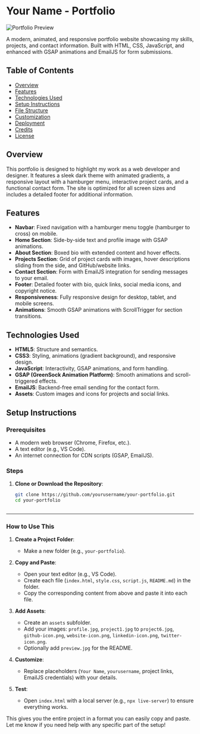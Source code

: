# Your Name - Portfolio

![Portfolio Preview](assets/preview.jpg)

A modern, animated, and responsive portfolio website showcasing my skills, projects, and contact information. Built with HTML, CSS, JavaScript, and enhanced with GSAP animations and EmailJS for form submissions.

## Table of Contents
- [Overview](#overview)
- [Features](#features)
- [Technologies Used](#technologies-used)
- [Setup Instructions](#setup-instructions)
- [File Structure](#file-structure)
- [Customization](#customization)
- [Deployment](#deployment)
- [Credits](#credits)
- [License](#license)

## Overview
This portfolio is designed to highlight my work as a web developer and designer. It features a sleek dark theme with animated gradients, a responsive layout with a hamburger menu, interactive project cards, and a functional contact form. The site is optimized for all screen sizes and includes a detailed footer for additional information.

## Features
- **Navbar**: Fixed navigation with a hamburger menu toggle (hamburger to cross) on mobile.
- **Home Section**: Side-by-side text and profile image with GSAP animations.
- **About Section**: Boxed bio with extended content and hover effects.
- **Projects Section**: Grid of project cards with images, hover descriptions sliding from the side, and GitHub/website links.
- **Contact Section**: Form with EmailJS integration for sending messages to your email.
- **Footer**: Detailed footer with bio, quick links, social media icons, and copyright notice.
- **Responsiveness**: Fully responsive design for desktop, tablet, and mobile screens.
- **Animations**: Smooth GSAP animations with ScrollTrigger for section transitions.

## Technologies Used
- **HTML5**: Structure and semantics.
- **CSS3**: Styling, animations (gradient background), and responsive design.
- **JavaScript**: Interactivity, GSAP animations, and form handling.
- **GSAP (GreenSock Animation Platform)**: Smooth animations and scroll-triggered effects.
- **EmailJS**: Backend-free email sending for the contact form.
- **Assets**: Custom images and icons for projects and social links.

## Setup Instructions

### Prerequisites
- A modern web browser (Chrome, Firefox, etc.).
- A text editor (e.g., VS Code).
- An internet connection for CDN scripts (GSAP, EmailJS).

### Steps
1. **Clone or Download the Repository**:
   ```bash
   git clone https://github.com/yourusername/your-portfolio.git
   cd your-portfolio


   
---

### How to Use This
1. **Create a Project Folder**:
   - Make a new folder (e.g., `your-portfolio`).

2. **Copy and Paste**:
   - Open your text editor (e.g., VS Code).
   - Create each file (`index.html`, `style.css`, `script.js`, `README.md`) in the folder.
   - Copy the corresponding content from above and paste it into each file.

3. **Add Assets**:
   - Create an `assets` subfolder.
   - Add your images: `profile.jpg`, `project1.jpg` to `project6.jpg`, `github-icon.png`, `website-icon.png`, `linkedin-icon.png`, `twitter-icon.png`.
   - Optionally add `preview.jpg` for the README.

4. **Customize**:
   - Replace placeholders (`Your Name`, `yourusername`, project links, EmailJS credentials) with your details.

5. **Test**:
   - Open `index.html` with a local server (e.g., `npx live-server`) to ensure everything works.

This gives you the entire project in a format you can easily copy and paste. Let me know if you need help with any specific part of the setup!